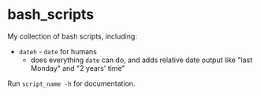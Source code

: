 # bash_scripts
My collection of bash scripts, including:

* `dateh` - `date` for humans
  * does everything `date` can do, and adds relative date output like "last Monday" and "2 years' time"

Run `script_name -h` for documentation.
